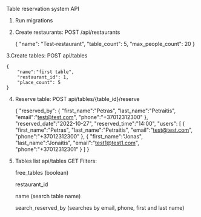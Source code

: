 Table reservation system API

1. Run migrations

2. Create restaurants:
POST /api/restaurants
   


    {
        "name": "Test-restaurant",
        "table_count": 5,
        "max_people_count": 20
    }

3.Create tables:
POST api/tables


    {
        "name":"first table",
        "restaurant_id": 1,
	    "place_count": 5
    }


4. Reserve table:
POST api/tables/{table_id}/reserve

    
    {
        "reserved_by": {
	        "first_name":"Petras",
			"last_name":"Petraitis",
			"email":"test@test.com",
			"phone":"+37012312300"
		},
		"reserved_date":"2022-10-27",
		"reserved_time":"14:00",
		"users": [
		  {
			"first_name":"Petras",
			"last_name":"Petraitis",
			"email":"test@test.com",
			"phone":"+37012312300"
		  },
		  {
			"first_name":"Jonas",
			"last_name":"Jonaitis",
			"email":"test1@test1.com",
			"phone":"+37012312301"
		  }
		]
    }


5. Tables list api/tables GET
Filters:


    free_tables (boolean)

    restaurant_id

    name (search table name)

    search_reserved_by (searches by email, phone, first and last name)

